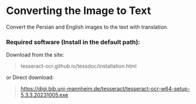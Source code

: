 # Converting the Image to Text
Convert the Persian and English images to the text with translation.

### Required software (Install in the default path):

Download from the site:
>tesseract-ocr.github.io/tessdoc/installation.html

or Direct download:
>https://digi.bib.uni-mannheim.de/tesseract/tesseract-ocr-w64-setup-5.3.3.20231005.exe